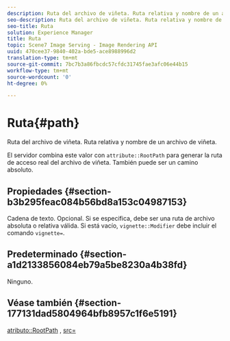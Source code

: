 ```yaml
---
description: Ruta del archivo de viñeta. Ruta relativa y nombre de un archivo de viñeta.
seo-description: Ruta del archivo de viñeta. Ruta relativa y nombre de un archivo de viñeta.
seo-title: Ruta
solution: Experience Manager
title: Ruta
topic: Scene7 Image Serving - Image Rendering API
uuid: 470cee37-9840-402a-bde5-ace8988996d2
translation-type: tm+mt
source-git-commit: 7bc7b3a86fbcdc57cfdc31745fae3afc06e44b15
workflow-type: tm+mt
source-wordcount: '0'
ht-degree: 0%

---
```



# Ruta{#path}

Ruta del archivo de viñeta. Ruta relativa y nombre de un archivo de viñeta.

El servidor combina este valor con `attribute::RootPath` para generar la ruta de acceso real del archivo de viñeta. También puede ser un camino absoluto.

## Propiedades {#section-b3b295feac084b56bd8a153c04987153}

Cadena de texto. Opcional. Si se especifica, debe ser una ruta de archivo absoluta o relativa válida. Si está vacío, `vignette::Modifier` debe incluir el comando `vignette=`.

## Predeterminado {#section-a1d2133856084eb79a5be8230a4b38fd}

Ninguno.

## Véase también {#section-177131dad5804964bfb8957c1f6e5191}

[atributo::RootPath](../../../../../ir-api/material-cat/image-rendering-api-ref/c-ir-material-catalog/c-ir-attributes-reference/r-ir-rootpath.md#reference-a4d7c96b62e14fcbad1740c702f160f3) ,  [src=](../../../../../ir-api/http-protocol/image-rendering-api-ref/c-ir-http-protocol-ref/c-ir-http-protocol-command-reference/r-ir-src.md#reference-62c98abad22149d68d405ed6aaff8272)
